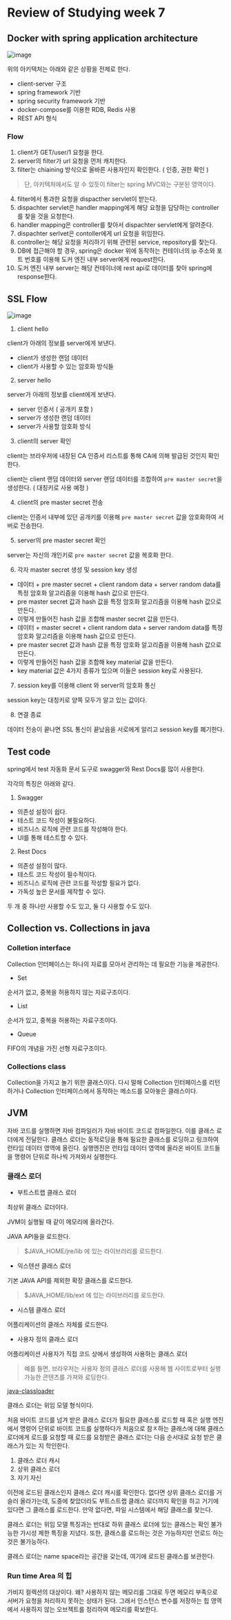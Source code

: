 # Review of Studying week 7

## Docker with spring application architecture

![image](https://user-images.githubusercontent.com/61505572/185344878-2ca44f53-0410-4a4c-a1dd-157b9aa6337d.png)

위의 아키텍처는 아래와 같은 상황을 전제로 한다.

- client-server 구조
- spring framework 기반
- spring security framework 기반
- docker-compose를 이용한 RDB, Redis 사용
- REST API 형식

### Flow

1. client가 GET/user/1 요청을 한다.
2. server의 filter가 url 요청을 먼저 캐치한다.
3. filter는 chiaining 방식으로 올바른 사용자인지 확인한다. ( 인증, 권한 확인 )
> 단, 아키텍처에서도 알 수 있듯이 filter는 spring MVC와는 구분된 영역이다.
4. filter에서 통과한 요청을 dispacther servlet이 받는다.
5. dispachter servlet은 handler mapping에게 해당 요청을 담당하는 controller를 찾을 것을 요청한다.
6. handler mapping은 controller를 찾아서 dispachter servlet에게 알려준다.
7. dispachter serlvet은 contoller에게 url 요청을 위임한다.
8. controller는 해당 요청을 처리하기 위해 관련된 service, repository를 찾는다.
9. DB에 접근해야 할 경우, spring은 docker 위에 동작하는 컨테이너의 ip 주소와 포트 번호를 이용해 도커 엔진 내부 server에게 request한다. 
10. 도커 엔진 내부 server는 해당 컨테이너에 rest api로 데이터를 찾아 spring에 response한다. 

## SSL Flow

![image](https://user-images.githubusercontent.com/61505572/186295428-057b373e-2090-44fe-9c73-bbdeeab8b47a.png)

1. client hello

client가 아래의 정보를 server에게 보낸다.

* client가 생성한 랜덤 데이터
* client가 사용할 수 있는 암호화 방식들

2. server hello

server가 아래의 정보를 client에게 보낸다.

* server 인증서 ( 공개키 포함 )
* server가 생성한 랜덤 데이터
* server가 사용할 암호화 방식

3. client의 server 확인

client는 브라우저에 내장된 CA 인증서 리스트를 통해 CA에 의해 발급된 것인지 확인한다.

client는 client 랜덤 데이터와 server 랜덤 데이터를 조합하여 `pre master secret`을 생성한다. ( 대칭키로 사용 예정 )

4. client의 pre master secret 전송

client는 인증서 내부에 있던 공개키를 이용해 `pre master secret` 값을 암호화하여 서버로 전송한다.

5. server의 pre master secret 확인

server는 자신의 개인키로 `pre master secret` 값을 복호화 한다.

6. 각자 master secret 생성 및 session key 생성

- 데이터 + pre master secret + client random data + server random data를 특정 암호화 알고리즘을 이용해 hash 값으로 만든다.
- pre master secret 값과 hash 값을 특정 암호화 알고리즘을 이용해 hash 값으로 만든다.
- 이렇게 만들어진 hash 값을 조합해 master secret 값을 만든다.
- 데이터 + master secret + client random data + server random data를 특정 암호화 알고리즘을 이용해 hash 값으로 만든다.
- pre master secret 값과 hash 값을 특정 암호화 알고리즘을 이용해 hash 값으로 만든다.
- 이렇게 만들어진 hash 값을 조합해 key material 값을 만든다.
- key material 값은 4가지 종류가 있으며 이들은 session key로 사용된다.

7. session key를 이용해 client 와 server의 암호화 통신

session key는 대칭키로 양쪽 모두가 알고 있는 값이다.

8. 연결 종료

데이터 전송이 끝나면 SSL 통신이 끝났음을 서로에게 알리고 session key를 폐기한다.

## Test code

spring에서 test 자동화 문서 도구로 swagger와 Rest Docs를 많이 사용한다.

각각의 특징은 아래와 같다.

1. Swagger

* 의존성 설정이 쉽다.
* 테스트 코드 작성이 불필요하다.
* 비즈니스 로직에 관련 코드를 작성해야 한다.
* UI를 통해 테스트할 수 있다.

2. Rest Docs

* 의존성 설정이 많다.
* 테스트 코드 작성이 필수적이다.
* 비즈니스 로직에 관련 코드를 작성할 필요가 없다.
* 가독성 높은 문서를 제작할 수 있다. 

두 개 중 하나만 사용할 수도 있고, 둘 다 사용할 수도 있다.

## Collection vs. Collections in java

### Colletion interface

Collection 인터페이스는 하나의 자료를 모아서 관리하는 데 필요한 기능을 제공한다.

* Set

순서가 없고, 중복을 허용하지 않는 자료구조이다.

* List

순서가 있고, 중복을 허용하는 자료구조이다.

* Queue

FIFO의 개념을 가진 선형 자료구조이다.

### Collections class

Collection을 가지고 놀기 위한 클래스이다. 다시 말해 Collection 인터페이스를 리턴하거나 Collection 인터페이스에서 동작하는 메소드를 모아놓은 클래스이다.

## JVM

자바 코드를 실행하면 자바 컴파일러가 자바 바이트 코드로 컴파일한다. 이를 클래스 로더에게 전달한다. 클래스 로더는 동적로딩을 통해 필요한 클래스를 로딩하고 링크하여 런타임 데이터 영역에 올린다. 실행엔진은 런타임 데이터 영역에 올라온 바이트 코드들을 명령어 단위로 하나씩 가져와서 실행한다.

### 클래스 로더

- 부트스트랩 클래스 로더

최상위 클래스 로더이다.

JVM이 실행될 때 같이 메모리에 올라간다.

JAVA API들을 로드한다.
> $JAVA_HOME/jre/lib 에 있는 라이브러리를 로드한다.

- 익스텐션 클래스 로더

기본 JAVA API를 제외한 확장 클래스를 로드한다.
> $JAVA_HOME/lib/ext 에 있는 라이브러리를 로드한다.

- 시스템 클래스 로더

어플리케이션의 클래스 자체를 로드한다.

- 사용자 정의 클래스 로더

어플리케이션 사용자가 직접 코드 상에서 생성하여 사용하는 클래스 로더

> 예를 들면, 브라우저는 사용자 정의 클래스 로더를 사용해 웹 사이트로부터 실행 가능한 콘텐츠를 가져와 로딩한다. 

[java-classloader](https://www.baeldung.com/java-classloaders)

클래스 로더는 위임 모델 형식이다.

처음 바이트 코드를 넘겨 받은 클래스 로더가 필요한 클래스를 로드할 때 혹은 실행 엔진에서 명령어 단위로 바이트 코드를 실행하다가 처음으로 참ㅈ하는 클래스에 대해 클래스 로더에게 로드를 요청할 때 로드를 요청받은 클래스 로더는 다음 순서대로 요청 받은 클래스가 있는 지 학인한다.

1. 클래스 로더 캐시
2. 상위 클래스 로더
3. 자기 자신

이전에 로드된 클래스인지 클래스 로더 캐시를 확인한다. 없다면 상위 클래스 로더를 거슬러 올라가는데, 도중에 찾았더라도 부트스트랩 클래스 로더까지 확인을 하고 거기에 있다면 그 클래스를 로드한다. 만약 없다면, 파일 시스템에서 해당 클래스를 찾는다.

클래스 로더는 위임 모델 특징과는 반대로 하위 클래스 로더에 있는 클래스는 확인 불가능한 가시성 제한 특징을 지녔다. 또한, 클래스를 로드하는 것은 가능하지만 언로드 하는 것은 불가능하다.

클래스 로더는 name space라는 공간을 갖는데, 여기에 로드된 클래스를 보관한다. 

### Run time Area 의 힙

가비지 컬렉션의 대상이다. 왜? 사용하지 않는 메모리를 그대로 두면 메모리 부족으로 서버가 요청을 처리하지 못하는 상태가 된다. 그래서 인스턴스 변수를 저장하는 힙 영역에서 사용하지 않는 오브젝트를 정리하여 메모리를 확보한다.

